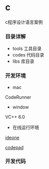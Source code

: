 # c

c程序设计语言案例

### 目录详解

- tools 工具目录
- codes 代码目录
- libs 库目录

### 开发环境

-  mac

CodeRunner

-  window

VC++ 6.0

-  在线运行环境

[ideone](http://www.ideone.com)

[codepad](http://www.codepad.org)

### 开发代码


